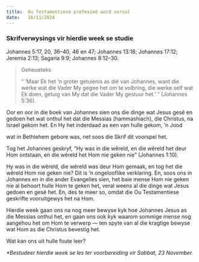 ```yaml
---
title:  Ou Testamentiese profesieë word vervul
date:   16/11/2024
---
```


### Skrifverwysings vir hierdie week se studie
Johannes 5:17, 20, 36–40, 46 en 47; Johannes 13:18; Johannes 17:12; Jeremia 2:13; Sagaría 9:9; Johannes 8:12–30.

> <p>Geheueteks</p>
> “ ‘Maar Ek het ‘n groter getuienis as dié van Johannes, want die werke wat die Vader My gegee het om te volbring, die werke self wat Ek doen, getuig van My dat die Vader My gestuur het.’ ” (Johannes 5:36).

Oor en oor in die boek van Johannes sien ons die dinge wat Jesus gesê en gedoen het wat onthul het dat die Messias (hammashiach), die Christus, na Israel gekom het. En Hy het inderdaad as een van hulle gekom, ‘n Jood

wat in Bethlehem gebore was, net soos die Skrif dit voorspel het.

Tog het Johannes geskryf, “Hy was in die wêreld, en die wêreld het deur Hom ontstaan, en die wêreld het Hom nie geken nie” (Johannes 1:10).

Hy was in die wêreld, die wêreld was deur Hom gemaak, en tog het die wêreld Hom nie geken nie? Dit is ‘n ongelooflike verklaring. En, soos ons in Johannes en in die ander Evangelies sien, het baie mense Hom nie geken nie al behoort hulle Hom te geken het, veral weens al die dinge wat Jesus gedoen en gesê het. En, des te meer so, omdat die Ou Testamentiese geskrifte vooruitgewys het na Hom.

Hierdie week gaan ons na nog meer bewyse kyk hoe Johannes Jesus as die Messias onthul het, en gaan ons ook kyk waarom sommige mense nog aangehou het om Hom te verwerp — ten spyte van al die kragtige bewyse wat Hom as die Christus bevestig het.

Wat kan ons uit hulle foute leer?

_*Bestudeer hierdie week se les ter voorbereiding vir Sabbat, 23 November._